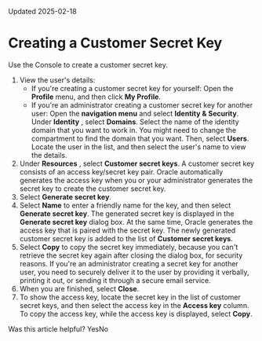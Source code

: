 Updated 2025-02-18
# Creating a Customer Secret Key
Use the Console to create a customer secret key.
  1. View the user's details:
     * If you're creating a customer secret key for yourself: 
Open the **Profile** menu, and then click **My Profile**.
     * If you're an administrator creating a customer secret key for another user: Open the **navigation menu** and select **Identity & Security**. Under **Identity** , select **Domains**. Select the name of the identity domain that you want to work in. You might need to change the compartment to find the domain that you want. Then, select **Users**. Locate the user in the list, and then select the user's name to view the details.
  2. Under **Resources** , select **Customer secret keys**.
A customer secret key consists of an access key/secret key pair. Oracle automatically generates the access key when you or your administrator generates the secret key to create the customer secret key.
  3. Select **Generate secret key**.
  4. Select **Name** to enter a friendly name for the key, and then select **Generate secret key**.
The generated secret key is displayed in the **Generate secret key** dialog box. At the same time, Oracle generates the access key that is paired with the secret key. The newly generated customer secret key is added to the list of **Customer secret keys**. 
  5. Select **Copy** to copy the secret key immediately, because you can't retrieve the secret key again after closing the dialog box, for security reasons.
If you're an administrator creating a secret key for another user, you need to securely deliver it to the user by providing it verbally, printing it out, or sending it through a secure email service.
  6. When you are finished, select **Close**.
  7. To show the access key, locate the secret key in the list of customer secret keys, and then select the access key in the **Access key** column. To copy the access key, while the access key is displayed, select **Copy**.


Was this article helpful?
YesNo

